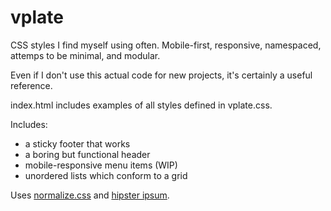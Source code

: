 # vplate
CSS styles I find myself using often. Mobile-first, responsive, namespaced, attemps to be minimal, and modular.

Even if I don't use this actual code for new projects, it's certainly a useful reference.

index.html includes examples of all styles defined in vplate.css.

Includes:
- a sticky footer that works
- a boring but functional header
- mobile-responsive menu items (WIP)
- unordered lists which conform to a grid

Uses [normalize.css](http://necolas.github.io/normalize.css/) and [hipster ipsum](http://hipsum.co/).